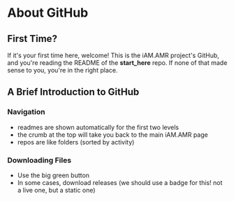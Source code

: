 



# About GitHub



## First Time?

If it's your first time here, welcome! This is the iAM.AMR project's GitHub, and you're reading the README of the **start_here** repo. If none of that made sense to you, you're in the right place. 


## A Brief Introduction to GitHub

### Navigation

- readmes are shown automatically for the first two levels
- the crumb at the top will take you back to the main iAM.AMR page
- repos are like folders (sorted by activity)



### Downloading Files

- Use the big green button
- In some cases, download releases (we should use a badge for this! not a live one, but a static one)

